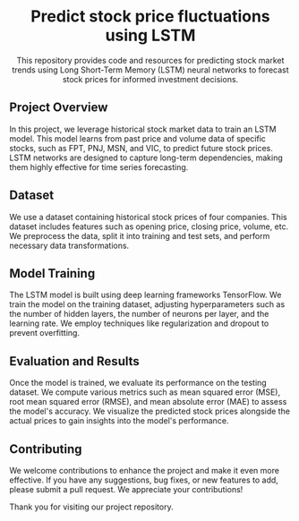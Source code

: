 <h1 align="center">Predict stock price fluctuations using LSTM</h1>

<p align="center">
  This repository provides code and resources for predicting stock market trends using Long Short-Term Memory (LSTM) neural networks to forecast stock prices for informed investment decisions.
</p>

## Project Overview
In this project, we leverage historical stock market data to train an LSTM model. This model learns from past price and volume data of specific stocks, such as FPT, PNJ, MSN, and VIC, to predict future stock prices. LSTM networks are designed to capture long-term dependencies, making them highly effective for time series forecasting.

## Dataset
We use a dataset containing historical stock prices of four companies. This dataset includes features such as opening price, closing price, volume, etc. We preprocess the data, split it into training and test sets, and perform necessary data transformations.

## Model Training
The LSTM model is built using deep learning frameworks TensorFlow. We train the model on the training dataset, adjusting hyperparameters such as the number of hidden layers, the number of neurons per layer, and the learning rate. We employ techniques like regularization and dropout to prevent overfitting.

## Evaluation and Results
Once the model is trained, we evaluate its performance on the testing dataset. We compute various metrics such as mean squared error (MSE), root mean squared error (RMSE), and mean absolute error (MAE) to assess the model's accuracy. We visualize the predicted stock prices alongside the actual prices to gain insights into the model's performance.

## Contributing
We welcome contributions to enhance the project and make it even more effective. If you have any suggestions, bug fixes, or new features to add, please submit a pull request. We appreciate your contributions!

Thank you for visiting our project repository.
